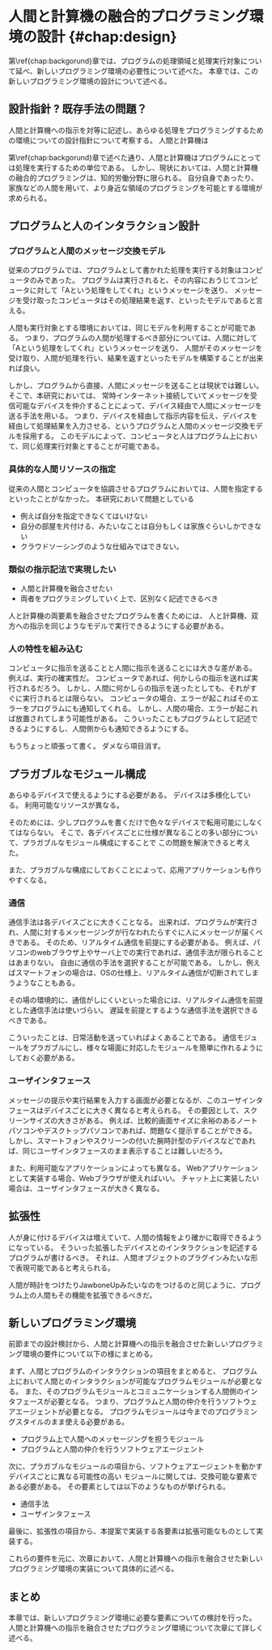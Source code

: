 # 人間と計算機の融合的プログラミング環境の設計 {#chap:design}

第\ref{chap:backgorund}章では、プログラムの処理領域と処理実行対象について延べ、新しいプログラミング環境の必要性について述べた。
本章では、この新しいプログラミング環境の設計について述べる。

<!-- 本章では、前章におけるヒューマンコンピュテーションやクラウドソーシングの研究動向を踏まえ、
人とプログラムとの新しいインタラクションを実現するためのプログラミング環境の要件を定義し、考察を行う。 -->

<!-- 思想について -->
<!-- 人間と計算機をうまく使うことであらゆる処理や手順・行動をプログラムするための方法について述べる -->

## 設計指針 ? 既存手法の問題？

<!--  
- 新しいプログラミング環境の設計に際して、指針を立てる
- 人間と計算機を処理実行対象とした時のあらゆる処理をプログラムで記述する際に必要と考えたものは以下
  - 明示的に人間をプログラム上で表現する
  - 人間と計算機への指示は同じように記述される
- 人間とプログラムのインタフェースを作りやすくする
  - デバイスが仲介することになる
  - そのデバイスごとに仕様が異なる
  - 各要素をモジュール化、換装可能にしておく必要がある。
- 以下の節にて、設計要素について詳しく述べる
-->

人間と計算機への指示を対等に記述し、あらゆる処理をプログラミングするための環境についての設計指針について考察する。
人間と計算機は


第\ref{chap:backgorund}章で述べた通り、人間と計算機はプログラムにとっては処理を実行するための単位である。
しかし、現状においては、人間と計算機の融合的プログラミングは、知的労働分野に限られる。
自分自身であったり、家族などの人間を用いて、より身近な領域のプログラミングを可能とする環境が求められる。
<!-- 日常をプログラミングしたい、みたいなのを背景とかで述べたい -->


## プログラムと人のインタラクション設計

### プログラムと人間のメッセージ交換モデル

従来のプログラムでは、プログラムとして書かれた処理を実行する対象はコンピュータのみであった。
プログラムは実行されると、その内容におうじてコンピュータに対して「Aという処理をしてくれ」というメッセージを送り、
メッセージを受け取ったコンピュータはその処理結果を返す、といったモデルであると言える。

人間も実行対象とする環境においては、同じモデルを利用することが可能である。
つまり、プログラムの人間が処理するべき部分については、人間に対して「Aという処理をしてくれ」というメッセージを送り、
人間がそのメッセージを受け取り、人間が処理を行い、結果を返すといったモデルを構築することが出来れば良い。

しかし、プログラムから直接、人間にメッセージを送ることは現状では難しい。
そこで、本研究においては、 常時インターネット接続していてメッセージを受信可能なデバイスを仲介することによって、デバイス経由で人間にメッセージを送る手法を用いる。
つまり、デバイスを経由して指示内容を伝え、デバイスを経由して処理結果を入力させる、というプログラムと人間のメッセージ交換モデルを採用する。
このモデルによって、コンピュータと人はプログラム上において、同じ処理実行対象とすることが可能である。

### 具体的な人間リソースの指定

従来の人間とコンピュータを協調させるプログラムにおいては、人間を指定するといったことがなかった。
本研究において問題としている

- 例えば自分を指定できなくてはいけない
- 自分の部屋を片付ける、みたいなことは自分もしくは家族ぐらいしかできない
- クラウドソーシングのような仕組みではできない。

### 類似の指示記法で実現したい

- 人間と計算機を融合させたい
- 両者をプログラミングしていく上で、区別なく記述できるべき

人と計算機の両要素を融合させたプログラムを書くためには、
人と計算機、双方への指示を同じようなモデルで実行できるようにする必要がある。

### 人の特性を組み込む
<!-- 遅延や後回し、エラーを許容する? -->

コンピュータに指示を送ることと人間に指示を送ることには大きな差がある。
例えば、実行の確実性だ。
コンピュータであれば、何かしらの指示を送れば実行されるだろう。
しかし、人間に何かしらの指示を送ったとしても、それがすぐに実行されるとは限らない。
コンピュータの場合、エラーが起こればそのエラーをプログラムにも通知してくれる。
しかし、人間の場合、エラーが起これば放置されてしまう可能性がある。
こういったこともプログラムとして記述できるようにするし、人間側からも通知できるようにする。

もうちょっと頑張って書く。
ダメなら項目消す。

## プラガブルなモジュール構成

あらゆるデバイスで使えるようにする必要がある。
デバイスは多様化している。
利用可能なリソースが異なる。
<!-- 人間の日常をプログラミングする都合上、あらゆる場所に組み込まれるかもしれないから？ -->
<!-- 可能な限り簡単に、仕様が異なる部分だけプログラムを書くというスタイルにしたい -->
そのためには、少しプログラムを書くだけで色々なデバイスで転用可能にしなくてはならない。
そこで、各デバイスごとに仕様が異なることの多い部分について、プラガブルなモジュール構成にすることで
この問題を解決できると考えた。

また、プラガブルな構成にしておくことによって、応用アプリケーションも作りやすくなる。

### 通信

通信手法は各デバイスごとに大きくことなる。
出来れば、プログラムが実行され、人間に対するメッセージングが行なわれたらすぐに人にメッセージが届くべきである。
そのため、リアルタイム通信を前提にする必要がある。
例えば、パソコンのwebブラウザ上やサーバ上での実行であれば、通信手法が限られることはあまりない。
自由に通信の手法を選択することが可能である。
しかし、例えばスマートフォンの場合は、OSの仕様上、リアルタイム通信が切断されてしまうようなこともある。

その場の環境的に、通信がしにくいといった場合には、リアルタイム通信を前提とした通信手法は使いづらい。
遅延を前提とするような通信手法を選択できるべきである。

こういったことは、日常活動を送っていればよくあることである。
通信モジュールをプラガブルにし、様々な場面に対応したモジュールを簡単に作れるようにしておく必要がある。

### ユーザインタフェース

メッセージの提示や実行結果を入力する画面が必要となるが、このユーザインタフェースはデバイスごとに大きく異なると考えられる。
その要因として、スクリーンサイズの大きさがある。
例えば、比較的画面サイズに余裕のあるノートパソコンやデスクトップパソコンであれば、問題なく提示することができる。
しかし、スマートフォンやスクリーンの付いた腕時計型のデバイスなどであれば、同じユーザインタフェースのまま表示することは難しいだろう。

また、利用可能なアプリケーションによっても異なる。
Webアプリケーションとして実装する場合、Webブラウザが使えればいい。
チャット上に実装したい場合は、ユーザインタフェースが大きく異なる。

## 拡張性

人が身に付けるデバイスは増えていて、人間の情報をより確かに取得できるようになっている。
そういった拡張したデバイスとのインタラクションを記述するプログラムが書けるべき。
それは、人間オブジェクトのプラグインみたいな形で表現可能であると考えられる。  

人間が時計をつけたりJawboneUpみたいなのをつけるのと同じように、プログラム上の人間もその機能を拡張できるべきだ。


## 新しいプログラミング環境

<!-- 人間と計算機、双方への処理を記述できる汎用処理記述フォーマットとしてのプログラムの可能性 -->
前節までの設計検討から、人間と計算機への指示を融合させた新しいプログラミング環境の要件について以下の様にまとめる。

まず、人間とプログラムのインタラクションの項目をまとめると、
プログラム上において人間とのインタラクションが可能なプログラムモジュールが必要となる。
また、そのプログラムモジュールとコミュニケーションする人間側のインタフェースが必要となる。
つまり、プログラムと人間の仲介を行うソフトウェアエージェントが必要となる。
プログラムモジュールは今までのプログラミングスタイルのまま使える必要がある。

- プログラム上で人間へのメッセージングを担うモジュール
- プログラムと人間の仲介を行うソフトウェアエージェント

次に、プラガブルなモジュールの項目から、ソフトウェアエージェントを動かすデバイスごとに異なる可能性の高い
モジュールに関しては、交換可能な要素である必要がある。
その要素としては以下のようなものが挙げられる。

- 通信手法
- ユーザインタフェース

最後に、拡張性の項目から、本提案で実装する各要素は拡張可能なものとして実装する。

これらの要件を元に、次章において、人間と計算機への指示を融合させた新しいプログラミング環境の実装について具体的に述べる。

## まとめ

本章では、新しいプログラミング環境に必要な要素についての検討を行った。
人間と計算機への指示を融合させたプログラミング環境について次章にて詳しく述べる。
